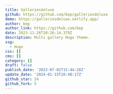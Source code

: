 ```yaml
---
title: Galleriesdeluxe
github: https://github.com/bep/galleriesdeluxe
demo: https://galleriesdeluxe.netlify.app/
author: bep
author_link: https://github.com/bep
date: 2023-11-26T10:26:14.379Z
description: Multi gallery Hugo theme.
ssg:
  - Hugo
css: []
cms: []
category: []
draft: false
publish_date: '2023-07-02T15:44:28Z'
update_date: '2024-01-15T10:48:17Z'
github_star: 24
github_fork: 5
---
```


